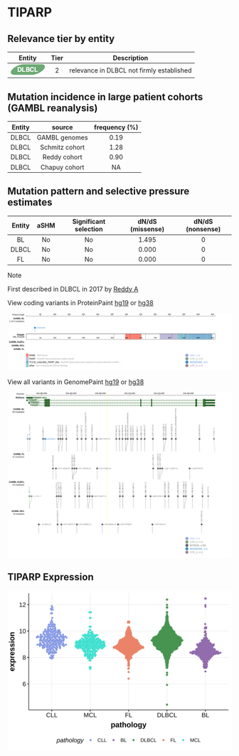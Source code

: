 # TIPARP

## Relevance tier by entity

|Entity|Tier|Description                              |
|:------:|:----:|-----------------------------------------|
|![DLBCL](images/icons/DLBCL_tier2.png) |2   |relevance in DLBCL not firmly established|

## Mutation incidence in large patient cohorts (GAMBL reanalysis)

|Entity|source        |frequency (%)|
|:------:|:--------------:|:-------------:|
|DLBCL |GAMBL genomes |0.19         |
|DLBCL |Schmitz cohort|1.28         |
|DLBCL |Reddy cohort  |0.90         |
|DLBCL |Chapuy cohort |  NA         |

## Mutation pattern and selective pressure estimates

|Entity|aSHM|Significant selection|dN/dS (missense)|dN/dS (nonsense)|
|:------:|:----:|:---------------------:|:----------------:|:----------------:|
|BL    |No  |No                   |1.495           |0               |
|DLBCL |No  |No                   |0.000           |0               |
|FL    |No  |No                   |0.000           |0               |


> [!NOTE]
> First described in DLBCL in 2017 by [Reddy A](https://pubmed.ncbi.nlm.nih.gov/28985567)


View coding variants in ProteinPaint [hg19](https://morinlab.github.io/LLMPP/GAMBL/TIPARP_protein.html)  or [hg38](https://morinlab.github.io/LLMPP/GAMBL/TIPARP_protein_hg38.html)

![image](images/proteinpaint/TIPARP_NM_015508.svg)

View all variants in GenomePaint [hg19](https://morinlab.github.io/LLMPP/GAMBL/TIPARP.html)  or [hg38](https://morinlab.github.io/LLMPP/GAMBL/TIPARP_hg38.html)

![image](images/proteinpaint/TIPARP.svg)
## TIPARP Expression
![image](images/gene_expression/TIPARP_by_pathology.svg)
<!-- ORIGIN: reddyGeneticFunctionalDrivers2017 -->
<!-- DLBCL: reddyGeneticFunctionalDrivers2017 -->

